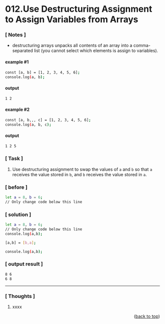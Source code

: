 <a name="topage"></a>

# 012.Use Destructuring Assignment to Assign Variables from Arrays

### [ Notes ]
  * destructuring arrays unpacks all contents of an array into a comma-separated list
    (you cannot select which elements is assign to variables).

#### example #1

```sh
const [a, b] = [1, 2, 3, 4, 5, 6];
console.log(a, b);
```

#### output
```sh
1 2
```

#### example #2

```sh
const [a, b,,, c] = [1, 2, 3, 4, 5, 6];
console.log(a, b, c);
```

#### output
```sh
1 2 5
```

### [ Task ]
  1. Use destructuring assignment to swap the values of `a` and `b` so that `a` receives the value stored in `b`, and `b` receives the value stored in `a`.


### [ before ]

```sh
let a = 8, b = 6;
// Only change code below this line
```

### [ solution ]

```sh
let a = 8, b = 6;
// Only change code below this line
console.log(a,b);

[a,b] = [b,a];

console.log(a,b);
```

### [ output result ]

```sh
8 6
6 8
```

-----

### [ Thoughts ]

  1. xxxx
  

<p align="right">(<a href="#topage">back to top</a>)</p>
<br/>
<br/>
